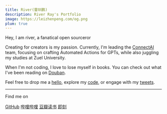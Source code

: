 ```yaml
---
title: River(雷圳鹏)
description: River Ray's Portfolio
image: https://leizhenpeng.com/og.png
plum: true
---
```


Hey, I am river, a fanatical open sourceror

Creating for creators is my passion. Currently, I'm leading the [<span i-simple-icons-github /> ConnectAI](https://github.com/ConnectAI-E) team, focusing on crafting Automated Actions for GPTs, while also juggling my studies at Zuel University.

When I'm not coding, I love to lose myself in books. You can check out what I've been reading on [Douban](https://book.douban.com/people/151095889/collect).

Feel free to drop me a [hello](mailto:laolei@forkway.cn?Subject=Hello), explore my [code](https://github.com/leizhenpeng), or engage with my [tweets](https://twitter.com/zhenpenglei).

<div flex-auto />

---

Find me on

<p flex="~ gap-3 wrap" class="mt--2!">
  <a href="https://github.com/leizhenpeng" target="_blank"><span op75 i-simple-icons-github /> GitHub</a>
  <a href="https://space.bilibili.com/66891783" target="_blank"><span op75 i-simple-icons-bilibili /> 哔哩哔哩</a>
  <a href="https://book.douban.com/people/151095889/collect" target="_blank"><span op75 i-simple-icons-douban /> 豆瓣读书</a>
  <a href="https://web.okjike.com/u/29910575-F12D-4E48-9DDE-B25FE55D1F94" target="_blank" > <Jike op-75 w-5 inline h-5/> 即刻</a>
</p>

